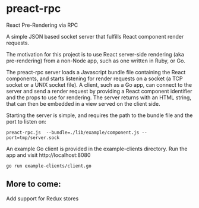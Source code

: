 # preact-rpc
React Pre-Rendering via RPC

A simple JSON based socket server that fulfills React component render requests.

The motivation for this project is to use React server-side rendering (aka pre-rendering) from a non-Node app, such as one
written in Ruby, or Go.

The preact-rpc server loads a Javascript bundle file containing the React components, and starts listening for render requests
on a socket (a TCP socket or a UNIX socket file). A client, such as a Go app, can connect to the server and send a render request
by providing a React component identifier and the props to use for rendering. The server returns with an HTML string, that can
then be embedded in a view served on the client side.

Starting the server is simple, and requires the path to the bundle file and the port to listen on:

```
preact-rpc.js  --bundle=./lib/example/component.js --port=tmp/server.sock
```

An example Go client is provided in the example-clients directory. Run the app and visit http://localhost:8080

```
go run example-clients/client.go
```

## More to come:
Add support for Redux stores
